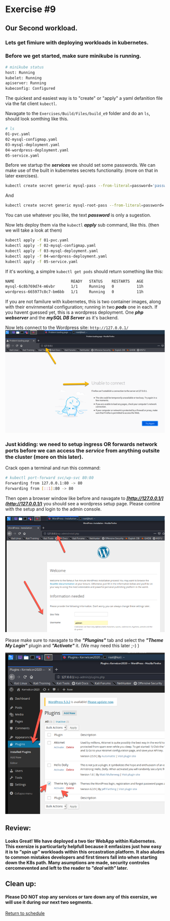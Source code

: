# Exercise #9
## Our Second workload.

### Lets get fimiure with deploying workloads in kubernetes.
### Before we get started, make sure minikube is running.
```bash
# minikube status
host: Running
kubelet: Running
apiserver: Running
kubeconfig: Configured
```

The quickest and easiest way is to "create" or "apply" a yaml defanition file via the fat client ```kubectl```.

Navagate to the ```Exercises/Build/Files/build_e9``` folder and do an ```ls```, should look somthing like this.
```bash
# ls
01-pvc.yaml
02-mysql-configmap.yaml
03-mysql-deployment.yaml
04-wordpress-deployment.yaml
05-service.yaml
```
Before we startup the ___services___ we should set some passwords.
We can make use of the built in kubernetes secrets functionality. (more on that in later exercises).
```bash
kubectl create secret generic mysql-pass --from-literal=password='password'
```
And
```bash
kubectl create secret generic mysql-root-pass --from-literal=password='password'
```
You can use whatever you like, the text ___password___ is only a sugestion.

Now lets deploy them via the ```kubectl``` ___apply___ sub command, like this. (then we will take a look at them)
```bash
kubectl apply -f 01-pvc.yaml
kubectl apply -f 02-mysql-configmap.yaml
kubectl apply -f 03-mysql-deployment.yaml
kubectl apply -f 04-wordpress-deployment.yaml
kubectl apply -f 05-service.yaml
```
If it's working, a simplre ``` kubectl get pods ``` should return something like this:
```bash
NAME                         READY   STATUS    RESTARTS   AGE
mysql-6c8b769d74-m6vbr       1/1     Running   0          11h
wordpress-665977c8c7-bm6bb   1/1     Running   0          11h
```
If you are not familure with kubernetes, this is two container images, along with their envirnmental configuration; running in two ___pods___ one in each. If you havent guessed yet, this is a wordpress deployment. One ___php webserver___ and the ___mySQL DB Server___ as it's backend.

Now lets connect to the Wordpress site: ``` http://127.0.0.1/ ```
![Kali Browser](Files/images/kali_browser_fail.png)
### Just kidding: we need to setup ingress OR forwards network ports before we can access the ___service___ from anything outsite the cluster (more on this later).
Crack open  a terminal and run this command:
```bash
# kubectl port-forward svc/wp-svc 80:80
Forwarding from 127.0.0.1:80 -> 80
Forwarding from [::1]:80 -> 80
```
Then open a browser window like before and navagate to ___[http://127.0.0.1/](http://127.0.0.1/)___ you should see a wordpress setup page. Please contine with the setup and login to the admin console.

![WP Setup](Files/images/kali_browser_wp_setup.png)

Please make sure to navagate to the ___"Plungins"___ tab and select the ___"Theme My Login"___ plugin and ___"Activate"___ it. (We may need this later ;-) )

![Activate Theme My Login Plugin](Files/images/kali_browser_wp_plugin.png)


## Review: 
#### Looks Great! We have deployed a two tier WebApp within Kubernetes. This exersize is particurlarly helpfull because it emfasizes just how easy it is to ___"spin up"___ workloads within this orcastration platform. It also aludes to common mistakes developers and first timers fall into when starting down the K8s path. Many asumptions are made, security controles cercomevented and left to the reader to ___"deal with"___ later. 

## Clean up: 
#### Please DO NOT stop any services or tare down any of this exersize, we will use it during our next two segments.
 
[Return to schedule](../../Docs/SCHEDULE.md)
